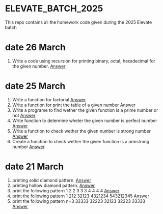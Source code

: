 # ELEVATE_BATCH_2025
This repo contains all the homework code given during the 2025 Elevate batch
# date 26 March
1. Write a code using recursion for printing binary, octal, hexadecimal for the given number.
[Answer](https://github.com/RajRipuBhanjanSharma-1477/ELEVATE_BATCH_2025/blob/main/C%20Code%20HW/26_1hw.c)
# date 25 March
1. Write a function for factorial
[Answer](https://github.com/RajRipuBhanjanSharma-1477/ELEVATE_BATCH_2025/blob/main/C%20Code%20HW/25_1hw.c)
2. Write a function for print the table of a given number
[Answer](https://github.com/RajRipuBhanjanSharma-1477/ELEVATE_BATCH_2025/blob/main/C%20Code%20HW/25_2hw.c)
3. Write a programe to find wether the given function is a prime number or not
[Answer](https://github.com/RajRipuBhanjanSharma-1477/ELEVATE_BATCH_2025/blob/main/C%20Code%20HW/25_3hw.c)
4. Write function to determine wheter the given number is perfect number
[Answer](https://github.com/RajRipuBhanjanSharma-1477/ELEVATE_BATCH_2025/blob/main/C%20Code%20HW/25_4hw.c)
5. Write a function to check wether the given number is strong number
[Answer](https://github.com/RajRipuBhanjanSharma-1477/ELEVATE_BATCH_2025/blob/main/C%20Code%20HW/25_5hw.c)
6. Create a function  to check wether the given function is a armstrong number
[Answer](https://github.com/RajRipuBhanjanSharma-1477/ELEVATE_BATCH_2025/blob/main/C%20Code%20HW/25_6hw.c)
# date 21 March
1. printing solid diamond pattern.
[Answer](https://github.com/RajRipuBhanjanSharma-1477/ELEVATE_BATCH_2025/blob/main/C%20Code%20HW/21_3_2025Q1.c)
2. printing hollow diamond pattern.
[Answer](https://github.com/RajRipuBhanjanSharma-1477/ELEVATE_BATCH_2025/blob/main/C%20Code%20HW/21_3_2025Q2.c)
3. print the following pattern
   1
  2 2
 3 3 3
4 4 4 4
[Answer](https://github.com/RajRipuBhanjanSharma-1477/ELEVATE_BATCH_2025/blob/main/C%20Code%20HW/21_3_2025Q3.c)
4. print the following pattern
    1
   212
  32123
 4321234
543212345
[Answer](https://github.com/RajRipuBhanjanSharma-1477/ELEVATE_BATCH_2025/blob/main/C%20Code%20HW/21_3_2025Q4.c)
5. print the following pattern
n=3
33333
32223
32123
32223
33333
[Answer](https://github.com/RajRipuBhanjanSharma-1477/ELEVATE_BATCH_2025/blob/main/C%20Code%20HW/21_3_2025Q5.c)

